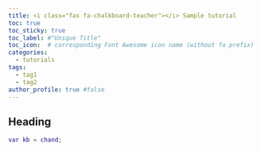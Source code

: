 ```yaml
---
title: <i class="fas fa-chalkboard-teacher"></i> Sample tutorial
toc: true
toc_sticky: true
toc_label: #"Unique Title"
toc_icon:  # corresponding Font Awesome icon name (without fa prefix)
categories:
  - tutorials
tags:
  - tag1
  - tag2
author_profile: true #false
---
```



## Heading

```matlab
var kb = chand;
```

